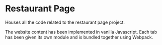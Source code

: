 # Restaurant Page

Houses all the code related to the restaurant page project.

The website content has been implemented in vanilla Javascript. Each tab has been given its own module and is bundled together using Webpack.
